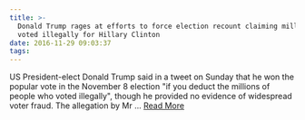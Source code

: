 ```yaml
---
title: >-
  Donald Trump rages at efforts to force election recount claiming millions
  voted illegally for Hillary Clinton
date: 2016-11-29 09:03:37
tags:
---
```

US President-elect Donald Trump said in a tweet on Sunday that he won the popular vote in the November 8 election "if you deduct the millions of people who voted illegally", though he provided no evidence of widespread voter fraud. The allegation by Mr ...
[Read More](http://www.telegraph.co.uk/news/2016/11/28/donald-trump-without-evidence-claims-illegal-voting-cost-us/)
